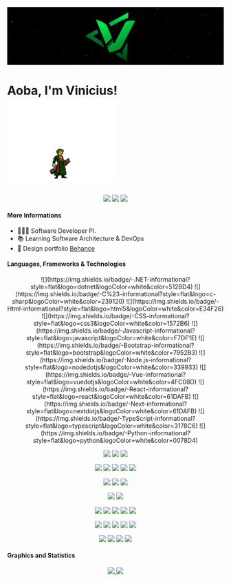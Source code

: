 <img src="https://github.com/CodeVsk/CodeVsk/blob/main/green-banner.jpeg?raw=true" alt="CodeVSK">

# Aoba, I'm Vinicius!<img src="https://github.com/CodeVsk/CodeVsk/blob/main/zoro-animation.gif?raw=true" width="250" height="200" alt="CodeVSK"/>

<div align="center">
  <a href="mailto:vynycyusvieira@gmail.com" target="_blank"><img src="https://img.shields.io/badge/Gmail-D14836?style=for-the-badge&logo=gmail&logoColor=white"></a>
  <a href="https://www.linkedin.com/in/viniciusvsk/" target="_blank"><img src="https://img.shields.io/badge/linkedin-%230077B5.svg?style=for-the-badge&logo=linkedin&logoColor=white"></a> 
  <a href="https://twitter.com/vinevsk" target="_blank"><img src="https://img.shields.io/badge/Twitter-61DAFB?style=for-the-badge&logo=twitter&logoColor=white" target="_blank"></a>
</div>

#### More Informations

- 👨🏻‍💻 Software Developer Pl.
- 📚 Learning Software Architecture & DevOps
- 📂 Design portfolio <a href="https://www.behance.net/viniciusvieira34">Behance<a/>


#### Languages, Frameworks & Technologies

  
<div align="center">
![](https://img.shields.io/badge/-.NET-informational?style=flat&logo=dotnet&logoColor=white&color=512BD4)
![](https://img.shields.io/badge/-C%23-informational?style=flat&logo=c-sharp&logoColor=white&color=239120)
![](https://img.shields.io/badge/-Html-informational?style=flat&logo=html5&logoColor=white&color=E34F26)
![](https://img.shields.io/badge/-CSS-informational?style=flat&logo=css3&logoColor=white&color=1572B6)
![](https://img.shields.io/badge/-Javascript-informational?style=flat&logo=javascript&logoColor=white&color=F7DF1E)
![](https://img.shields.io/badge/-Bootstrap-informational?style=flat&logo=bootstrap&logoColor=white&color=7952B3)
![](https://img.shields.io/badge/-Node.js-informational?style=flat&logo=nodedotjs&logoColor=white&color=339933)
![](https://img.shields.io/badge/-Vue-informational?style=flat&logo=vuedotjs&logoColor=white&color=4FC08D)
![](https://img.shields.io/badge/-React-informational?style=flat&logo=react&logoColor=white&color=61DAFB)
![](https://img.shields.io/badge/-Next-informational?style=flat&logo=nextdotjs&logoColor=white&color=61DAFB)
![](https://img.shields.io/badge/-TypeScript-informational?style=flat&logo=typescript&logoColor=white&color=3178C6) 
![](https://img.shields.io/badge/-Python-informational?style=flat&logo=python&logoColor=white&color=0078D4)
  
![](https://img.shields.io/badge/-SharePoint-Microsoft?style=flat&logo=MicrosoftSharePoint&logoColor=white&color=0078D4)
![](https://img.shields.io/badge/-Power%20Automate-Microsoft?style=flat&logo=PowerAutomate&logoColor=white&color=0066FF)
![](https://img.shields.io/badge/-Power%20Apps-informational?style=flat&logo=powerapps&logoColor=white&color=742774)

![](https://img.shields.io/badge/-Docker-informational?style=flat&logo=docker&logoColor=white&color=2496ED)
![](https://img.shields.io/badge/-Kubernetes-informational?style=flat&logo=kubernetes&logoColor=white&color=1572B6)
![](https://img.shields.io/badge/-Microsoft%20Azure-informational?style=flat&logo=MicrosoftAzure&logoColor=white&color=0078D4)
![](https://img.shields.io/badge/-AWS-informational?style=flat&logo=amazonaws&logoColor=white&color=f8991b)
![](https://img.shields.io/badge/-Microsft%20IIS%20Server-informational?style=flat&logo=microsoft&logoColor=white&color=3d3d3d)

![](https://img.shields.io/badge/-Argo%20CD-informational?style=flat&logo=argo&logoColor=white&color=ef7b4d)
![](https://img.shields.io/badge/-TeamCity-informational?style=flat&logo=teamcity&logoColor=white&color=19f2af)
![](https://img.shields.io/badge/-Jenkins-informational?style=flat&logo=jenkins&logoColor=white&color=D24939)

![](https://img.shields.io/badge/-Rabbitmq-informational?style=flat&logo=rabbitmq&logoColor=white&color=ef6000)
![](https://img.shields.io/badge/-Hangfire-informational?style=flat&logo=hangfire&logoColor=white&color=2b4a7b)

![](https://img.shields.io/badge/-Git-informational?style=flat&logo=git&logoColor=white&color=F05032)
![](https://img.shields.io/badge/-GitHub-informational?style=flat&logo=github&logoColor=white&color=181717)
![](https://img.shields.io/badge/-Bitbucket-informational?style=flat&logo=bitbucket&logoColor=white&color=0052CC)
![](https://img.shields.io/badge/-GitLab-informational?style=flat&logo=gitlab&logoColor=white&color=FC6D26)
![](https://img.shields.io/badge/-TFS-informational?style=flat&logo=MicrosoftAzure&logoColor=white&color=0078D4)

![](https://img.shields.io/badge/-SQL%20Server-informational?style=flat&logo=MicrosoftSQLServer&logoColor=white&color=CC2927)
![](https://img.shields.io/badge/-MySQL-informational?style=flat&logo=mysql&logoColor=white&color=4479A1)
![](https://img.shields.io/badge/-MongoDB-informational?style=flat&logo=mongodb&logoColor=white&color=47A248)
![](https://img.shields.io/badge/-PostgreSQL-informational?style=flat&logo=postgresql&logoColor=white&color=4169E1)
![](https://img.shields.io/badge/-Redis-informational?style=flat&logo=redis&logoColor=white&color=d22d26)
  
![](https://img.shields.io/badge/-Photoshop-informational?style=flat&logo=adobephotoshop&logoColor=white&color=0052CC)
![](https://img.shields.io/badge/-Figma-informational?style=flat&logo=Figma&logoColor=white&color=0ac97f)
![](https://img.shields.io/badge/-Canva-informational?style=flat&logo=Canva&logoColor=white&color=00c3cc)
![](https://img.shields.io/badge/-Miro-informational?style=flat&logo=Miro&logoColor=white&color=f7c92e)
</div>

#### Graphics and Statistics  
  
<div align="center">
  <a href="https://github.com/codevsk">
  <img height="180em" src="https://github-readme-stats.vercel.app/api?username=codevsk&show_icons=true&theme=dracula&include_all_commits=true&count_private=true&icon_color=fff"/>
  <img height="180em" src="https://github-readme-stats.vercel.app/api/top-langs/?username=codevsk&layout=compact&langs_count=7&theme=dracula"/>
</div>
